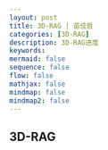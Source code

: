 ```yaml
---
layout: post
title: 3D-RAG | 苗佳哲
categories: [3D-RAG]
description: 3D-RAG进度
keywords:  
mermaid: false
sequence: false
flow: false
mathjax: false
mindmap: false
mindmap2: false
---
```


## 3D-RAG

<html lang="zh-CN">
<head>
    <meta charset="UTF-8">
    <meta name="viewport" content="width=device-width, initial-scale=1.0">
    <title>3D-RAG知识库构建与生成流程</title>
    <link rel="stylesheet" href="https://cdnjs.cloudflare.com/ajax/libs/font-awesome/6.4.0/css/all.min.css" rel="stylesheet">
    <style>
   
        
        .container {
            max-width: 100%;
            margin: 0 auto;
        }
        
        header {
            text-align: center;
            margin-bottom: 40px;
            padding: 30px;
            background: white;
            border-radius: 16px;
            box-shadow: 0 6px 20px rgba(0, 0, 0, 0.08);
            position: relative;
            overflow: hidden;
        }
        
        header::before {
            content: '';
            position: absolute;
            top: 0;
            left: 0;
            right: 0;
            height: 5px;
            background: linear-gradient(90deg, #4a6ee0, #6a4ee0, #e04e6a);
        }
        .subtitle {
            font-size: 1.3rem;
            color: #5a6c7d;
            max-width: 900px;
            margin: 0 auto;
            line-height: 1.6;
        }
        
        .flow-container {
            display: flex;
            flex-direction: column;
            gap: 40px;
        }
        
        .phase {
            background: white;
            border-radius: 16px;
            padding: 30px;
            box-shadow: 0 6px 20px rgba(0, 0, 0, 0.08);
            border: 1px solid rgba(0, 0, 0, 0.05);
            position: relative;
        }
        
        .phase-header {
            display: flex;
            align-items: center;
            margin-bottom: 30px;
            padding-bottom: 20px;
            border-bottom: 2px solid rgba(74, 110, 224, 0.2);
        }
        
        .phase-number {
            display: flex;
            align-items: center;
            justify-content: center;
            width: 60px;
            height: 60px;
            background: linear-gradient(135deg, #4a6ee0, #6a4ee0);
            border-radius: 50%;
            font-size: 1.8rem;
            font-weight: bold;
            color: white;
            margin-right: 25px;
            box-shadow: 0 4px 15px rgba(74, 110, 224, 0.3);
        }
        
        .phase-title {
            font-size: 1.9rem;
            color: #2c3e50;
            font-weight: 600;
        }
        
        .phase-description {
            color: #5a6c7d;
            margin-top: 8px;
            font-size: 1.1rem;
        }
        
        .steps-container {
            display: grid;
            grid-template-columns: repeat(auto-fit, minmax(320px, 1fr));
            gap: 25px;
        }
        
        .step {
            background: #f8fafc;
            border-radius: 12px;
            padding: 25px;
            transition: all 0.3s ease;
            border-left: 5px solid #4a6ee0;
            box-shadow: 0 4px 12px rgba(0, 0, 0, 0.05);
            position: relative;
            overflow: hidden;
        }
        
        .step::before {
            content: '';
            position: absolute;
            top: 0;
            left: 0;
            width: 100%;
            height: 4px;
            background: linear-gradient(90deg, #4a6ee0, #6a4ee0);
            transform: scaleX(0);
            transform-origin: left;
            transition: transform 0.3s ease;
        }
        
        .step:hover {
            transform: translateY(-5px);
            box-shadow: 0 8px 25px rgba(0, 0, 0, 0.1);
        }
        
        .step:hover::before {
            transform: scaleX(1);
        }
        
        .step-header {
            display: flex;
            align-items: center;
            margin-bottom: 18px;
        }
        
        .step-icon {
            width: 50px;
            height: 50px;
            display: flex;
            align-items: center;
            justify-content: center;
            background: rgba(74, 110, 224, 0.1);
            border-radius: 10px;
            margin-right: 18px;
            font-size: 1.4rem;
            color: #4a6ee0;
        }
        
        .step-title {
            font-size: 1.4rem;
            color: #2c3e50;
            font-weight: 600;
        }
        
        .step-content {
            line-height: 1.7;
            color: #5a6c7d;
        }
        
        .step-content ul {
            padding-left: 22px;
            margin-top: 12px;
        }
        
        .step-content li {
            margin-bottom: 10px;
            position: relative;
        }
        
        .step-content li::marker {
            color: #4a6ee0;
        }
        
        .arrow {
            text-align: center;
            font-size: 2.2rem;
            color: #4a6ee0;
            margin: 15px 0;
            opacity: 0.7;
        }
        
        .tech-tags {
            display: flex;
            flex-wrap: wrap;
            gap: 10px;
            margin-top: 18px;
        }
        
        .tech-tag {
            background: rgba(74, 110, 224, 0.1);
            color: #4a6ee0;
            padding: 6px 14px;
            border-radius: 20px;
            font-size: 0.85rem;
            border: 1px solid rgba(74, 110, 224, 0.2);
            font-weight: 500;
        }
        
        .output-box {
            background: rgba(234, 240, 255, 0.7);
            border-radius: 10px;
            padding: 18px;
            margin-top: 20px;
            border: 1px dashed rgba(74, 110, 224, 0.4);
        }
        
        .output-title {
            font-weight: bold;
            color: #4a6ee0;
            margin-bottom: 10px;
            display: flex;
            align-items: center;
            font-size: 1.1rem;
        }
        
        .output-title::before {
            content: "➤";
            margin-right: 10px;
            color: #4a6ee0;
        }
        
        .example-box {
            background: rgba(255, 248, 225, 0.7);
            border-radius: 10px;
            padding: 18px;
            margin-top: 20px;
            border-left: 4px solid #e0b34e;
        }
        
        .example-title {
            font-weight: bold;
            color: #b38c2e;
            margin-bottom: 10px;
            font-size: 1.1rem;
        }
        
        .process-note {
            background: rgba(225, 245, 254, 0.7);
            border-radius: 10px;
            padding: 18px;
            margin-top: 20px;
            border-left: 4px solid #4ab8e0;
        }
        
        .process-note-title {
            font-weight: bold;
            color: #2a7b9b;
            margin-bottom: 10px;
            font-size: 1.1rem;
        }
        
        .diagram-placeholder {
            background: #f0f5ff;
            border-radius: 12px;
            padding: 25px;
            margin-top: 25px;
            text-align: center;
            border: 2px dashed #a0b8f0;
        }
        
        .diagram-title {
            font-weight: bold;
            color: #4a6ee0;
            margin-bottom: 15px;
            font-size: 1.2rem;
        }
        
        .diagram-content {
            display: flex;
            justify-content: center;
            align-items: center;
            min-height: 120px;
            color: #7a8bb3;
            font-style: italic;
        }
        
        @media (max-width: 768px) {
            .steps-container {
                grid-template-columns: 1fr;
            }
            
            h1 {
                font-size: 2.2rem;
            }
            
            .phase-title {
                font-size: 1.6rem;
            }
            
            .phase-header {
                flex-direction: column;
                text-align: center;
            }
            
            .phase-number {
                margin-right: 0;
                margin-bottom: 15px;
            }
        }
        
        .footer-note {
            text-align: center;
            margin-top: 40px;
            padding: 20px;
            color: #7a8bb3;
            font-size: 0.95rem;
        }
    </style>
</head>
<body>
    <div class="container">
        <header>
            <h1>3D-RAG知识库构建与生成流程</h1>
            <p class="subtitle">基于检索增强生成的多视图3D模型创建流程，通过检索参考信息增强生成过程，实现高质量3D模型生成</p>
        </header>
        
        <div class="flow-container">
            <!-- 第一阶段：知识库构建 -->
            <div class="phase">
                <div class="phase-header">
                    <div class="phase-number">1</div>
                    <div>
                        <h2 class="phase-title">知识库构建（离线流程）</h2>
                        <p class="phase-description">准备多模态数据并构建可检索的知识库，为后续检索增强生成提供基础</p>
                    </div>
                </div>
                
                <div class="steps-container">
                    <div class="step">
                        <div class="step-header">
                            <div class="step-icon"><i class="fas fa-database"></i></div>
                            <h3 class="step-title">数据准备与组织</h3>
                        </div>
                        <div class="step-content">
                            <p>收集并整理对象的多视图图像和文本描述，构建结构化数据单元：</p>
                            <ul>
                                <li><strong>文档ID：</strong>唯一标识符，用于检索和管理</li>
                                <li><strong>多视图图像：</strong>12-24张环绕Y轴均匀分布的图像，覆盖对象全貌</li>
                                <li><strong>文本描述：</strong>详细的对象特征描述，包括形状、颜色、材质等</li>
                                <li><strong>元数据：</strong>对象类别、创建时间、来源等信息</li>
                            </ul>
                            <div class="example-box">
                                <div class="example-title">数据单元示例：</div>
                                <p><strong>文档ID:</strong> Pikachu_001</p>
                                <p><strong>图像集:</strong> [view_0.png, view_30.png, ..., view_330.png] (12张图像)</p>
                                <p><strong>描述:</strong> "黄色的电属性宝可梦，身高0.4m，有闪电形状的尾巴和红扑扑的脸颊，耳朵尖端为黑色"</p>
                                <p><strong>元数据:</strong> 类别=宝可梦, 创建日期=2023-10-05</p>
                            </div>
                        </div>
                    </div>
                    
                    <div class="step">
                        <div class="step-header">
                            <div class="step-icon"><i class="fas fa-project-diagram"></i></div>
                            <h3 class="step-title">创建嵌入向量</h3>
                        </div>
                        <div class="step-content">
                            <p>使用多模态模型提取文本和图像的特征表示：</p>
                            <ul>
                                <li><strong>文本嵌入：</strong>使用BGE、OpenAI text-embedding等模型将描述文本转换为向量</li>
                                <li><strong>图像嵌入：</strong>使用CLIP、DINOv2等模型提取每张视图的图像特征</li>
                                <li><strong>特征聚合：</strong>采用平均池化或注意力池化将所有视图特征聚合成全局对象表示</li>
                                <li><strong>向量融合：</strong>将文本向量和图像向量融合为统一的对象表示向量</li>
                            </ul>
                            <div class="process-note">
                                <div class="process-note-title">处理流程：</div>
                                <p>单视图特征提取 → 多视图特征聚合 → 文本特征提取 → 多模态特征融合 → 统一对象向量</p>
                            </div>
                            <div class="tech-tags">
                                <span class="tech-tag">CLIP</span>
                                <span class="tech-tag">BGE</span>
                                <span class="tech-tag">DINOv2</span>
                                <span class="tech-tag">特征池化</span>
                                <span class="tech-tag">多模态融合</span>
                            </div>
                        </div>
                    </div>
                    
                    <div class="step">
                        <div class="step-header">
                            <div class="step-icon"><i class="fas fa-cube"></i></div>
                            <h3 class="step-title">构建向量数据库</h3>
                        </div>
                        <div class="step-content">
                            <p>将处理后的向量和元数据存入向量数据库，构建可检索的知识库：</p>
                            <ul>
                                <li><strong>向量索引：</strong>使用HNSW或IVF算法构建高效索引结构</li>
                                <li><strong>元数据存储：</strong>关联向量与原始图像、文本描述和其他元数据</li>
                                <li><strong>数据库优化：</strong>配置合适的相似度度量（如余弦相似度）和检索参数</li>
                                <li><strong>质量验证：</strong>测试检索效果，确保相关对象能被正确检索</li>
                            </ul>
                            <div class="output-box">
                                <div class="output-title">输出成果：</div>
                                <p>包含对象向量表示、原始多视图图像和文本描述的可检索知识库，支持高效相似性搜索</p>
                            </div>
                            <div class="tech-tags">
                                <span class="tech-tag">ChromaDB</span>
                                <span class="tech-tag">Pinecone</span>
                                <span class="tech-tag">Milvus</span>
                                <span class="tech-tag">Qdrant</span>
                                <span class="tech-tag">HNSW</span>
                            </div>
                        </div>
                    </div>
                </div>
                
                <div class="diagram-placeholder">
                    <div class="diagram-title">知识库构建流程示意图</div>
                    <div class="diagram-content">
                        [原始数据] → [特征提取] → [向量融合] → [索引构建] → [向量数据库]
                    </div>
                </div>
            </div>
            
            <!-- 第二阶段：查询与生成 -->
            <div class="phase">
                <div class="phase-header">
                    <div class="phase-number">2</div>
                    <div>
                        <h2 class="phase-title">查询与生成（在线流程）</h2>
                        <p class="phase-description">基于用户查询检索相关知识，增强生成条件，创建符合需求的多视图图像</p>
                    </div>
                </div>
                
                <div class="steps-container">
                    <div class="step">
                        <div class="step-header">
                            <div class="step-icon"><i class="fas fa-search"></i></div>
                            <h3 class="step-title">检索 (Retrieve)</h3>
                        </div>
                        <div class="step-content">
                            <p>根据用户查询在知识库中检索最相关的参考对象：</p>
                            <ul>
                                <li><strong>查询向量化：</strong>使用相同的嵌入模型将用户查询转换为向量</li>
                                <li><strong>相似性搜索：</strong>在向量数据库中使用余弦相似度等算法查找最相似的K个对象</li>
                                <li><strong>结果排序：</strong>根据相似度得分对结果进行排序</li>
                                <li><strong>返回参考信息：</strong>获取Top-K对象的完整信息（多视图图像和描述）</li>
                            </ul>
                            <div class="example-box">
                                <div class="example-title">用户查询示例：</div>
                                <p>"一个红色的皮卡丘，戴着侦探帽，手里拿着放大镜"</p>
                            </div>
                            <div class="output-box">
                                <div class="output-title">检索结果：</div>
                                <p>Top-3相关对象：皮卡丘（相似度0.92）、侦探形象（相似度0.87）、红色卡通角色（相似度0.79）</p>
                            </div>
                        </div>
                    </div>
                    
                    <div class="step">
                        <div class="step-header">
                            <div class="step-icon"><i class="fas fa-plus-circle"></i></div>
                            <h3 class="step-title">增强 (Augment)</h3>
                        </div>
                        <div class="step-content">
                            <p>构建包含查询和参考信息的增强提示，为生成模型提供丰富上下文：</p>
                            <ul>
                                <li><strong>系统指令：</strong>定义生成任务和目标（如生成一致的多视图图像）</li>
                                <li><strong>用户查询：</strong>原始需求描述</li>
                                <li><strong>参考信息：</strong>检索到的对象特征、风格和细节</li>
                                <li><strong>生成要求：</strong>具体技术规范（如视图数量、分辨率、一致性要求）</li>
                                <li><strong>约束条件：</strong>需要保留或修改的特定特征</li>
                            </ul>
                            <div class="process-note">
                                <div class="process-note-title">增强提示结构：</div>
                                <p>【系统指令】+【用户查询】+【参考对象1特征】+【参考对象2特征】+【生成要求】+【约束条件】</p>
                            </div>
                            <div class="output-box">
                                <div class="output-title">增强提示输出：</div>
                                <p>结构化的多模态提示，融合用户意图、参考对象特征和技术要求</p>
                            </div>
                        </div>
                    </div>
                    
                    <div class="step">
                        <div class="step-header">
                            <div class="step-icon"><i class="fas fa-paint-brush"></i></div>
                            <h3 class="step-title">生成 (Generate)</h3>
                        </div>
                        <div class="step-content">
                            <p>多视角生成模型根据增强提示生成一致的多视图图像：</p>
                            <ul>
                                <li><strong>模型输入：</strong>增强提示，包含文本和可能的参考图像特征</li>
                                <li><strong>条件生成：</strong>模型融合参考特征和用户需求进行生成</li>
                                <li><strong>多视图一致性：</strong>确保生成的不同视角图像在几何和外观上保持一致</li>
                                <li><strong>迭代优化：</strong>根据需要调整生成参数或进行多轮生成</li>
                            </ul>
                            <div class="tech-tags">
                                <span class="tech-tag">MVDream</span>
                                <span class="tech-tag">SyncDreamer</span>
                                <span class="tech-tag">Zero-1-to-3</span>
                                <span class="tech-tag">3D-aware扩散模型</span>
                            </div>
                            <div class="output-box">
                                <div class="output-title">生成结果：</div>
                                <p>12-24张具有3D一致性的多视角图像，描绘了符合用户需求的虚拟对象</p>
                            </div>
                        </div>
                    </div>
                </div>
                
                <div class="diagram-placeholder">
                    <div class="diagram-title">RAG生成流程示意图</div>
                    <div class="diagram-content">
                        [用户查询] → [向量检索] → [增强提示构建] → [条件生成] → [多视图图像]
                    </div>
                </div>
            </div>
            
            <!-- 第三阶段：3D重建 -->
            <div class="phase">
                <div class="phase-header">
                    <div class="phase-number">3</div>
                    <div>
                        <h2 class="phase-title">3D重建（后处理）</h2>
                        <p class="phase-description">从生成的多视图图像重建高质量的3D模型，并进行优化和输出</p>
                    </div>
                </div>
                
                <div class="steps-container">
                    <div class="step">
                        <div class="step-header">
                            <div class="step-icon"><i class="fas fa-cubes"></i></div>
                            <h3 class="step-title">3D重建处理</h3>
                        </div>
                        <div class="step-content">
                            <p>使用3D重建技术从多视角图像生成3D模型：</p>
                            <ul>
                                <li><strong>输入准备：</strong>整理生成的多视角图像，确保视角分布合理</li>
                                <li><strong>相机参数估计：</strong>估计或假设每个视图的相机位置和参数</li>
                                <li><strong>几何重建：</strong>使用NeRF、3D Gaussian Splatting等技术重建3D几何</li>
                                <li><strong>纹理映射：</strong>从图像中提取并映射纹理到3D模型表面</li>
                                <li><strong>优化处理：</strong>修复几何缺陷，优化纹理质量</li>
                            </ul>
                            <div class="tech-tags">
                                <span class="tech-tag">NeRF</span>
                                <span class="tech-tag">3D Gaussian Splatting</span>
                                <span class="tech-tag">InstantNGP</span>
                                <span class="tech-tag">COLMAP</span>
                                <span class="tech-tag">纹理映射</span>
                            </div>
                        </div>
                    </div>
                    
                    <div class="step">
                        <div class="step-header">
                            <div class="step-icon"><i class="fas fa-file-export"></i></div>
                            <h3 class="step-title">模型输出与格式</h3>
                        </div>
                        <div class="step-content">
                            <p>生成最终3D模型并输出标准格式：</p>
                            <ul>
                                <li><strong>格式转换：</strong>输出为.obj, .ply, .gltf等标准3D格式</li>
                                <li><strong>质量评估：</strong>评估模型的视觉质量、几何准确性和完整性</li>
                                <li><strong>后处理：</strong>进行网格简化、法线平滑等优化操作</li>
                                <li><strong>应用部署：</strong>集成到目标平台或应用场景中</li>
                            </ul>
                            <div class="output-box">
                                <div class="output-title">最终输出：</div>
                                <p>高质量的3D模型文件，符合用户需求，可直接用于可视化、AR/VR、游戏等应用</p>
                            </div>
                        </div>
                    </div>
                </div>
                
                <div class="diagram-placeholder">
                    <div class="diagram-title">3D重建流程示意图</div>
                    <div class="diagram-content">
                        [多视图图像] → [相机参数估计] → [几何重建] → [纹理映射] → [3D模型优化] → [格式输出]
                    </div>
                </div>
            </div>
        </div>
    </div>
</body>
</html>